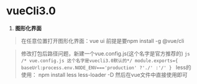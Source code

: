 # vueCli3.0

1. **图形化界面**
>在任意位置打开图形化界面：vue ui
    前提是要npm install -g @vue/cli

>修改打包后路径问题，新建一个vue.config.js(这个名字是官方推荐的)
    ```js
        /* vue.config.js 这个名字是vuecli3.0默认的*/
        module.exports={
            baseUrl:process.env.NODE_ENV==='production'
            ?'./'
            :'/'
        }
    ```
>less的使用：
 npm install less less-loader -D
 然后在vue文件中直接使用即可<style lang="less" scoped>

>web字体引入
`方案一：`
    在index.html中，字体文件和index.html在同一个目录下
    <link rel="stylesheet" href="<%= BASE_URL %>web_font/daysOne.css">
    然后直接使用
    font-family: "Days One"
`方案二：`
    在main.js中引入css,然后直接使用即可
    import '../public/web_font/daysOne.css'

>